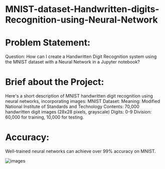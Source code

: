 

# MNIST-dataset-Handwritten-digits-Recognition-using-Neural-Network

# Problem Statement:
Question: How can I create a Handwritten Digit Recognition system using the MNIST dataset with a Neural Network in a Jupyter notebook?

# Brief about the Project:
Here's a short description of MNIST handwritten digit recognition using neural networks, incorporating images:  MNIST Dataset:  Meaning: Modified National Institute of Standards and Technology Contents: 70,000 handwritten digit images (28x28 pixels, grayscale) Digits: 0-9 Division: 60,000 for training, 10,000 for testing. 

# Accuracy:
Well-trained neural networks can achieve over 99% accuracy on MNIST.

![images](https://github.com/AnshPandey08/MNIST-dataset-Handwritten-digits-Recognition-using-Neural-Network/assets/99656841/d0213f72-b026-4a9d-a5e9-367c7e01e058)

